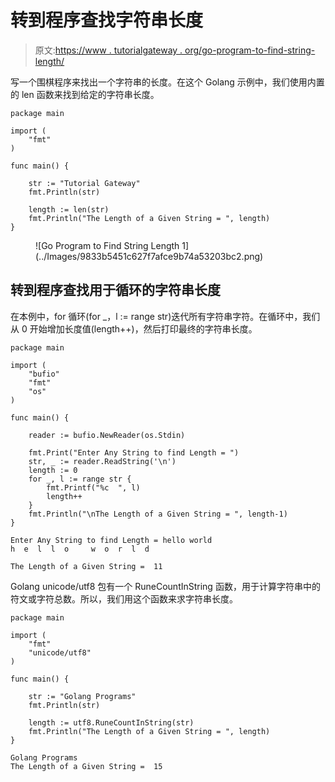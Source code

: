 # 转到程序查找字符串长度

> 原文:[https://www . tutorialgateway . org/go-program-to-find-string-length/](https://www.tutorialgateway.org/go-program-to-find-string-length/)

写一个围棋程序来找出一个字符串的长度。在这个 Golang 示例中，我们使用内置的 len 函数来找到给定的字符串长度。

```
package main

import (
    "fmt"
)

func main() {

    str := "Tutorial Gateway"
    fmt.Println(str)

    length := len(str)
    fmt.Println("The Length of a Given String = ", length)
}
```

<figure class="wp-block-image size-large">![Go Program to Find String Length 1](../Images/9833b5451c627f7afce9b74a53203bc2.png)</figure>

## 转到程序查找用于循环的字符串长度

在本例中，for 循环(for _，l := range str)迭代所有字符串字符。在循环中，我们从 0 开始增加长度值(length++)，然后打印最终的字符串长度。

```
package main

import (
    "bufio"
    "fmt"
    "os"
)

func main() {

    reader := bufio.NewReader(os.Stdin)

    fmt.Print("Enter Any String to find Length = ")
    str, _ := reader.ReadString('\n')
    length := 0
    for _, l := range str {
        fmt.Printf("%c  ", l)
        length++
    }
    fmt.Println("\nThe Length of a Given String = ", length-1)
}
```

```
Enter Any String to find Length = hello world
h  e  l  l  o     w  o  r  l  d  

The Length of a Given String =  11
```

Golang unicode/utf8 包有一个 RuneCountInString 函数，用于计算字符串中的符文或字符总数。所以，我们用这个函数来求字符串长度。

```
package main

import (
    "fmt"
    "unicode/utf8"
)

func main() {

    str := "Golang Programs"
    fmt.Println(str)

    length := utf8.RuneCountInString(str)
    fmt.Println("The Length of a Given String = ", length)
}
```

```
Golang Programs
The Length of a Given String =  15
```